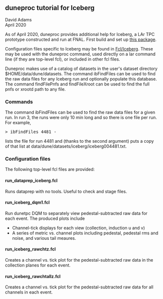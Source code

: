 ## duneproc tutorial for Iceberg

David Adams   
April 2020

As of April 2020, duneproc provides additional help for Iceberg,
a LAr TPC prototype constructed and run at FNAL.
First build and set up [this package](../README.md).

Configuration files specific to Iceberg may be found in
[Fcl/Iceberg](../Fcl/Iceberg).
These may be used with the duneproc command, used directly
on a lar command line (if they are top-level fcl),
or included in other fcl files.

Duneproc makes use of a
catalog of datasets in the user&apos;s dataset directory
$HOME/data/dune/datasets.
The command ibFindFiles can be used to find the raw data files for
any Iceberg run and optionally populate this database.
The command findFilePnfs and findFileXroot can be used to find
the full pnfs or xrootd path to any file.

### Commands

The command ibFindFiles can be used to find the raw data files for a given run.
In run 3, the runs were only 10 min long and so there is one file per run. For
example,
<pre>
> ibFindFiles 4481 -
</pre>
lists the file for run 4481 and (thanks to the second argument) puts
a copy of that list at data/dune/datasets/iceberg/iceberg004481.txt.

### Configuration files

The following top-level fcl files are provided:

#### run_dataprep_iceberg.fcl
Runs dataprep with no tools. Useful to check and stage files.

#### run_iceberg_dqm1.fcl
Run dunetpc DQM to separately view pedestal-subtracted raw data for each event.
The produced plots include
* Channel-tick displays for each view (collection, induction u and v)
* A series of metric vs. channel plots including pedestal, pedestal rms and noise,
and various tail meaures.

#### run_iceberg_rawchtz.fcl
Creates a channel vs. tick plot for the pedestal-subtracted raw data in
the collection planes for each event.

#### run_iceberg_rawchtallz.fcl
Creates a channel vs. tick plot for the pedestal-subtracted raw data
for all channels in each event.
